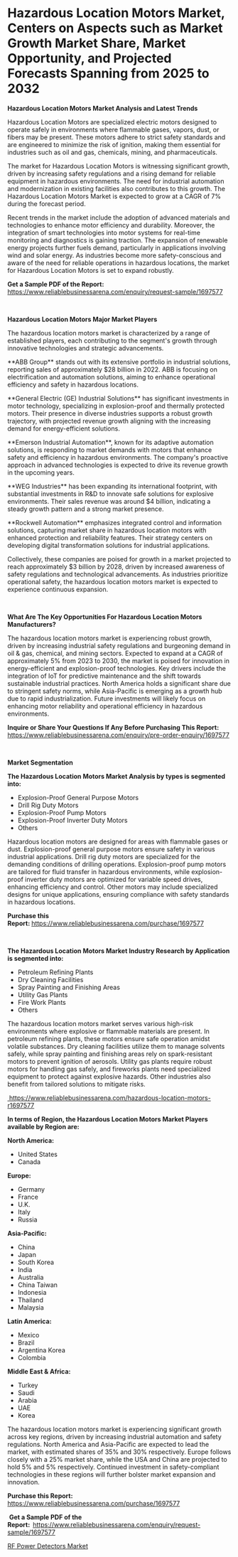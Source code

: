 <p><h1>Hazardous Location Motors Market, Centers on Aspects such as Market Growth Market Share, Market Opportunity, and Projected Forecasts Spanning from 2025 to 2032</h1></p><p><strong>Hazardous Location Motors Market Analysis and Latest Trends</strong></p>
<p><p>Hazardous Location Motors are specialized electric motors designed to operate safely in environments where flammable gases, vapors, dust, or fibers may be present. These motors adhere to strict safety standards and are engineered to minimize the risk of ignition, making them essential for industries such as oil and gas, chemicals, mining, and pharmaceuticals.</p><p>The market for Hazardous Location Motors is witnessing significant growth, driven by increasing safety regulations and a rising demand for reliable equipment in hazardous environments. The need for industrial automation and modernization in existing facilities also contributes to this growth. The Hazardous Location Motors Market is expected to grow at a CAGR of 7% during the forecast period.</p><p>Recent trends in the market include the adoption of advanced materials and technologies to enhance motor efficiency and durability. Moreover, the integration of smart technologies into motor systems for real-time monitoring and diagnostics is gaining traction. The expansion of renewable energy projects further fuels demand, particularly in applications involving wind and solar energy. As industries become more safety-conscious and aware of the need for reliable operations in hazardous locations, the market for Hazardous Location Motors is set to expand robustly.</p></p>
<p><strong>Get a Sample PDF of the Report:&nbsp;</strong> <a href="https://www.reliablebusinessarena.com/enquiry/request-sample/1697577?utm_campaign=2136&utm_medium=2&utm_source=Github&utm_content=ia&utm_term=11022025&utm_id=hazardous-location-motors">https://www.reliablebusinessarena.com/enquiry/request-sample/1697577</a></p>
<p>&nbsp;</p>
<p><strong>Hazardous Location Motors Major Market Players</strong></p>
<p><p>The hazardous location motors market is characterized by a range of established players, each contributing to the segment's growth through innovative technologies and strategic advancements.</p><p>**ABB Group** stands out with its extensive portfolio in industrial solutions, reporting sales of approximately $28 billion in 2022. ABB is focusing on electrification and automation solutions, aiming to enhance operational efficiency and safety in hazardous locations.</p><p>**General Electric (GE) Industrial Solutions** has significant investments in motor technology, specializing in explosion-proof and thermally protected motors. Their presence in diverse industries supports a robust growth trajectory, with projected revenue growth aligning with the increasing demand for energy-efficient solutions.</p><p>**Emerson Industrial Automation**, known for its adaptive automation solutions, is responding to market demands with motors that enhance safety and efficiency in hazardous environments. The company's proactive approach in advanced technologies is expected to drive its revenue growth in the upcoming years.</p><p>**WEG Industries** has been expanding its international footprint, with substantial investments in R&D to innovate safe solutions for explosive environments. Their sales revenue was around $4 billion, indicating a steady growth pattern and a strong market presence.</p><p>**Rockwell Automation** emphasizes integrated control and information solutions, capturing market share in hazardous location motors with enhanced protection and reliability features. Their strategy centers on developing digital transformation solutions for industrial applications.</p><p>Collectively, these companies are poised for growth in a market projected to reach approximately $3 billion by 2028, driven by increased awareness of safety regulations and technological advancements. As industries prioritize operational safety, the hazardous location motors market is expected to experience continuous expansion.</p></p>
<p>&nbsp;</p>
<p><strong>What Are The Key Opportunities For Hazardous Location Motors Manufacturers?</strong></p>
<p><p>The hazardous location motors market is experiencing robust growth, driven by increasing industrial safety regulations and burgeoning demand in oil & gas, chemical, and mining sectors. Expected to expand at a CAGR of approximately 5% from 2023 to 2030, the market is poised for innovation in energy-efficient and explosion-proof technologies. Key drivers include the integration of IoT for predictive maintenance and the shift towards sustainable industrial practices. North America holds a significant share due to stringent safety norms, while Asia-Pacific is emerging as a growth hub due to rapid industrialization. Future investments will likely focus on enhancing motor reliability and operational efficiency in hazardous environments.</p></p>
<p><strong>Inquire or Share Your Questions If Any Before Purchasing This Report:</strong> <a href="https://www.reliablebusinessarena.com/enquiry/pre-order-enquiry/1697577?utm_campaign=2136&utm_medium=2&utm_source=Github&utm_content=ia&utm_term=11022025&utm_id=hazardous-location-motors">https://www.reliablebusinessarena.com/enquiry/pre-order-enquiry/1697577</a></p>
<p>&nbsp;</p>
<p><strong>Market Segmentation</strong></p>
<p><strong>The Hazardous Location Motors Market Analysis by types is segmented into:</strong></p>
<p><ul><li>Explosion-Proof General Purpose Motors</li><li>Drill Rig Duty Motors</li><li>Explosion-Proof Pump Motors</li><li>Explosion-Proof Inverter Duty Motors</li><li>Others</li></ul></p>
<p><p>Hazardous location motors are designed for areas with flammable gases or dust. Explosion-proof general purpose motors ensure safety in various industrial applications. Drill rig duty motors are specialized for the demanding conditions of drilling operations. Explosion-proof pump motors are tailored for fluid transfer in hazardous environments, while explosion-proof inverter duty motors are optimized for variable speed drives, enhancing efficiency and control. Other motors may include specialized designs for unique applications, ensuring compliance with safety standards in hazardous locations.</p></p>
<p><strong>Purchase this Report:&nbsp;</strong><a href="https://www.reliablebusinessarena.com/purchase/1697577?utm_campaign=2136&utm_medium=2&utm_source=Github&utm_content=ia&utm_term=11022025&utm_id=hazardous-location-motors">https://www.reliablebusinessarena.com/purchase/1697577</a></p>
<p>&nbsp;</p>
<p><strong>The Hazardous Location Motors Market Industry Research by Application is segmented into:</strong></p>
<p><ul><li>Petroleum Refining Plants</li><li>Dry Cleaning Facilities</li><li>Spray Painting and Finishing Areas</li><li>Utility Gas Plants</li><li>Fire Work Plants</li><li>Others</li></ul></p>
<p><p>The hazardous location motors market serves various high-risk environments where explosive or flammable materials are present. In petroleum refining plants, these motors ensure safe operation amidst volatile substances. Dry cleaning facilities utilize them to manage solvents safely, while spray painting and finishing areas rely on spark-resistant motors to prevent ignition of aerosols. Utility gas plants require robust motors for handling gas safely, and fireworks plants need specialized equipment to protect against explosive hazards. Other industries also benefit from tailored solutions to mitigate risks.</p></p>
<p><a href="https://www.reliablebusinessarena.com/hazardous-location-motors-r1697577?utm_campaign=2136&utm_medium=2&utm_source=Github&utm_content=ia&utm_term=11022025&utm_id=hazardous-location-motors">&nbsp;https://www.reliablebusinessarena.com/hazardous-location-motors-r1697577</a></p>
<p><strong>In terms of Region, the Hazardous Location Motors Market Players available by Region are:</strong></p>
<p>
    <p> <strong> North America: </strong>
        <ul>
            <li>United States</li>
            <li>Canada</li>
        </ul>
        </p> 
    <p> <strong> Europe: </strong>
        <ul>
            <li>Germany</li>
            <li>France</li>
            <li>U.K.</li>
            <li>Italy</li>
            <li>Russia</li>
        </ul>
        </p> 
    <p> <strong> Asia-Pacific: </strong>
        <ul>
            <li>China</li>
            <li>Japan</li>
            <li>South Korea</li>
            <li>India</li>
            <li>Australia</li>
            <li>China Taiwan</li>
            <li>Indonesia</li>
            <li>Thailand</li>
            <li>Malaysia</li>
        </ul>
        </p> 
    <p> <strong> Latin America: </strong>
        <ul>
            <li>Mexico</li>
            <li>Brazil</li>
            <li>Argentina Korea</li>
            <li>Colombia</li>
        </ul>
        </p> 
    <p> <strong> Middle East & Africa: </strong>
        <ul>
            <li>Turkey</li>
            <li>Saudi</li>
            <li>Arabia</li>
            <li>UAE</li>
            <li>Korea</li>
        </ul>
    </p>
    </p>
<p><p>The hazardous location motors market is experiencing significant growth across key regions, driven by increasing industrial automation and safety regulations. North America and Asia-Pacific are expected to lead the market, with estimated shares of 35% and 30% respectively. Europe follows closely with a 25% market share, while the USA and China are projected to hold 5% and 5% respectively. Continued investment in safety-compliant technologies in these regions will further bolster market expansion and innovation.</p></p>
<p><strong>Purchase this Report: </strong><a href="https://www.reliablebusinessarena.com/purchase/1697577?utm_campaign=2136&utm_medium=2&utm_source=Github&utm_content=ia&utm_term=11022025&utm_id=hazardous-location-motors">https://www.reliablebusinessarena.com/purchase/1697577</a></p>
<p>&nbsp;<strong>Get a Sample PDF of the Report:&nbsp;&nbsp;</strong><a href="https://www.reliablebusinessarena.com/enquiry/request-sample/1697577?utm_campaign=2136&utm_medium=2&utm_source=Github&utm_content=ia&utm_term=11022025&utm_id=hazardous-location-motors">https://www.reliablebusinessarena.com/enquiry/request-sample/1697577</a></p>
<p><strong></strong></p>
<p><p><a href="https://github.com/tona7vba/Market-Research-Report-List-1/blob/main/rf-power-detectors-market.md?utm_campaign=2136&utm_medium=2&utm_source=Github&utm_content=ia&utm_term=11022025&utm_id=hazardous-location-motors">RF Power Detectors Market</a></p></p>